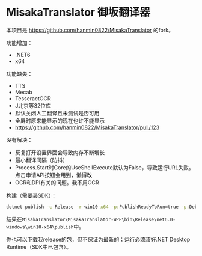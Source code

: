 # MisakaTranslator 御坂翻译器

本项目是 https://github.com/hanmin0822/MisakaTranslator 的fork。

功能增加：

* .NET6
* x64

功能缺失：

* TTS
* Mecab
* TesseractOCR
* J北京等32位库
* 默认关闭人工翻译且未测试是否可用
* 全屏时原来能显示的现在也许不能显示
* https://github.com/hanmin0822/MisakaTranslator/pull/123

没有解决：

* 反复打开设置界面会导致内存不断增长
* 最小翻译间隔（防抖）
* Process.Start时Core的UseShellExecute默认为False，导致运行URL失败。点击申请API按钮会用到，懒得改
* OCR和DPI有关的问题。我不用OCR

构建（需要装SDK）：

```cmd
dotnet publish -c Release -r win10-x64 -p:PublishReadyToRun=true -p:DebugType=none --self-contained=false
```

结果在`MisakaTranslator\MisakaTranslator-WPF\bin\Release\net6.0-windows\win10-x64\publish`中。

你也可以下载我release的包，但不保证为最新的；运行必须装好.NET Desktop Runtime（SDK中已包含）。
